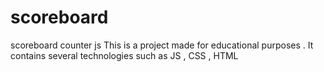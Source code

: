 # scoreboard
scoreboard counter js
This is a project made for educational purposes . It contains several technologies such as JS , CSS , HTML
